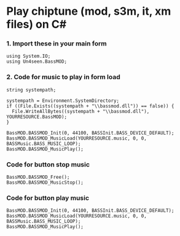 # Play chiptune (mod, s3m, it, xm files) on C# 

### 1. Import these in your main form
```
using System.IO;
using Un4seen.BassMOD;
```

### 2. Code for music to play in form load
```
string systempath;

systempath = Environment.SystemDirectory;
if ((File.Exists((systempath + "\\bassmod.dll")) == false)) {
  File.WriteAllBytes((systempath + "\\bassmod.dll"), YOURRESOURCE.BassMOD);
}

BassMOD.BASSMOD_Init(0, 44100, BASSInit.BASS_DEVICE_DEFAULT);
BassMOD.BASSMOD_MusicLoad(YOURRESOURCE.music, 0, 0, BASSMusic.BASS_MUSIC_LOOP);
BassMOD.BASSMOD_MusicPlay();
```


### Code for button stop music
```
BassMOD.BASSMOD_Free();
BassMOD.BASSMOD_MusicStop();
```
### Code for button play music
```
BassMOD.BASSMOD_Init(0, 44100, BASSInit.BASS_DEVICE_DEFAULT);
BassMOD.BASSMOD_MusicLoad(YOURRESOURCE.music, 0, 0, BASSMusic.BASS_MUSIC_LOOP);
BassMOD.BASSMOD_MusicPlay();
```
